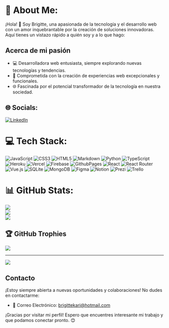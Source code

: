 # 💫 About Me:

¡Hola! 👋 Soy Brigitte, una apasionada de la tecnología y el desarrollo web con un amor inquebrantable por la creación de soluciones innovadoras. Aquí tienes un vistazo rápido a quién soy y a lo que hago:

## Acerca de mi pasión

- 💻 Desarrolladora web entusiasta, siempre explorando nuevas tecnologías y tendencias.
- 🚀 Comprometida con la creación de experiencias web excepcionales y funcionales.
- 🌐 Fascinada por el potencial transformador de la tecnología en nuestra sociedad.

## 🌐 Socials:
[![LinkedIn](https://img.shields.io/badge/LinkedIn-%230077B5.svg?logo=linkedin&logoColor=white)](https://linkedin.com/in//butria) 

# 💻 Tech Stack:
![JavaScript](https://img.shields.io/badge/javascript-%23323330.svg?style=for-the-badge&logo=javascript&logoColor=%23F7DF1E) ![CSS3](https://img.shields.io/badge/css3-%231572B6.svg?style=for-the-badge&logo=css3&logoColor=white) ![HTML5](https://img.shields.io/badge/html5-%23E34F26.svg?style=for-the-badge&logo=html5&logoColor=white) ![Markdown](https://img.shields.io/badge/markdown-%23000000.svg?style=for-the-badge&logo=markdown&logoColor=white) ![Python](https://img.shields.io/badge/python-3670A0?style=for-the-badge&logo=python&logoColor=ffdd54) ![TypeScript](https://img.shields.io/badge/typescript-%23007ACC.svg?style=for-the-badge&logo=typescript&logoColor=white) ![Heroku](https://img.shields.io/badge/heroku-%23430098.svg?style=for-the-badge&logo=heroku&logoColor=white) ![Vercel](https://img.shields.io/badge/vercel-%23000000.svg?style=for-the-badge&logo=vercel&logoColor=white) ![Firebase](https://img.shields.io/badge/firebase-%23039BE5.svg?style=for-the-badge&logo=firebase) ![GithubPages](https://img.shields.io/badge/github%20pages-121013?style=for-the-badge&logo=github&logoColor=white) ![React](https://img.shields.io/badge/react-%2320232a.svg?style=for-the-badge&logo=react&logoColor=%2361DAFB) ![React Router](https://img.shields.io/badge/React_Router-CA4245?style=for-the-badge&logo=react-router&logoColor=white) ![Vue.js](https://img.shields.io/badge/vue.js-%2335495e.svg?style=for-the-badge&logo=vuedotjs&logoColor=%234FC08D) ![SQLite](https://img.shields.io/badge/sqlite-%2307405e.svg?style=for-the-badge&logo=sqlite&logoColor=white) ![MongoDB](https://img.shields.io/badge/MongoDB-%234ea94b.svg?style=for-the-badge&logo=mongodb&logoColor=white) ![Figma](https://img.shields.io/badge/figma-%23F24E1E.svg?style=for-the-badge&logo=figma&logoColor=white) ![Notion](https://img.shields.io/badge/Notion-%23000000.svg?style=for-the-badge&logo=notion&logoColor=white) ![Prezi](https://img.shields.io/badge/Prezi-%23000000.svg?style=for-the-badge&logo=Prezi&logoColor=white) ![Trello](https://img.shields.io/badge/Trello-%23026AA7.svg?style=for-the-badge&logo=Trello&logoColor=white)
# 📊 GitHub Stats:
![](https://github-readme-stats.vercel.app/api?username=Butria&theme=dark&hide_border=false&include_all_commits=false&count_private=false)<br/>
![](https://github-readme-streak-stats.herokuapp.com/?user=Butria&theme=dark&hide_border=false)<br/>
![](https://github-readme-stats.vercel.app/api/top-langs/?username=Butria&theme=dark&hide_border=false&include_all_commits=false&count_private=false&layout=compact)

## 🏆 GitHub Trophies
![](https://github-profile-trophy.vercel.app/?username=Butria&theme=monokai&no-frame=false&no-bg=true&margin-w=4)

---
[![](https://visitcount.itsvg.in/api?id=Butria&icon=0&color=0)](https://visitcount.itsvg.in)


## Contacto

¡Estoy siempre abierta a nuevas oportunidades y colaboraciones! No dudes en contactarme:

- 📧 Correo Electrónico: brigittekari@hotmail.com

¡Gracias por visitar mi perfil! Espero que encuentres interesante mi trabajo y que podamos conectar pronto. 😊
